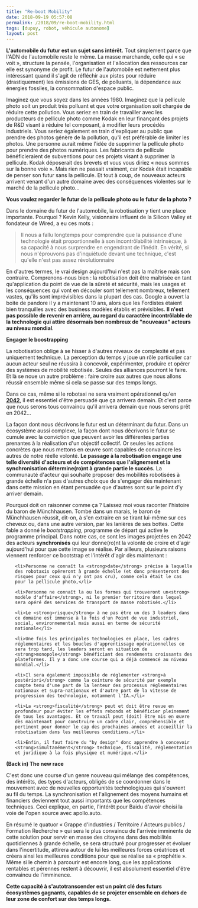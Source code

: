 ```yaml
---
title: "Re-boot Mobility"
date: 2018-09-19 05:57:08
permalink: /2018/09/re-boot-mobility.html
tags: [dupuy, robot, véhicule autonome]
layout: post
---
```


<strong>L'automobile du futur est un sujet sans intérêt.</strong> Tout simplement parce que l'ADN de l'automobile reste le même. La masse marchande, celle qui « se voit », structure la pensée, l'organisation et l'allocation des ressources car elle est synonyme de profit. Le futur de l'automobile est nettement plus intéressant quand il s'agit de réfléchir aux pistes pour réduire (drastiquement) les émissions de GES, de polluants, la dépendance aux énergies fossiles, la consommation d'espace public.



Imaginez que vous soyez dans les années 1980. Imaginez que la pellicule photo soit un produit très polluant et que votre organisation soit chargée de réduire cette pollution. Vous seriez en train de travailler avec les producteurs de pellicule photo comme Kodak en leur finançant des projets de R&D visant à réduire tel composant, à modifier leurs procédés industriels. Vous seriez également en train d'expliquer au public que prendre des photos génère de la pollution, qu'il est préférable de limiter les photos. Une personne aurait même l'idée de supprimer la pellicule photo pour prendre des photos numériques. Les fabricants de pellicule bénéficieraient de subventions pour ces projets visant à supprimer la pellicule. Kodak déposerait des brevets et vous vous diriez « nous sommes sur la bonne voie ». Mais rien ne passait vraiment, car Kodak était incapable de penser son futur sans la pellicule. Et tout à coup, de nouveaux acteurs arrivent venant d'un autre domaine avec des conséquences violentes sur le marché de la pellicule photo…



<strong>Vous voulez regarder le futur de la pellicule photo ou le futur de la photo ?</strong>



Dans le domaine du futur de l'automobile, la robotisation y tient une place importante. Pourquoi ? Kevin Kelly, visionnaire influent de la Silicon Valley et fondateur de Wired, a eu ces mots : <!--more-->

<blockquote>Il nous a fallu longtemps pour comprendre que la puissance d'une technologie était proportionnelle à son incontrôlabilité intrinsèque, à sa capacité à nous surprendre en engendrant de l'inédit. En vérité, si nous n'éprouvons pas d'inquiétude devant une technique, c'est qu'elle n'est pas assez révolutionnaire</blockquote>

En d'autres termes, le vrai design aujourd'hui n'est pas la maîtrise mais son contraire. Comprenons-nous bien : la robotisation doit être maîtrisée en tant qu'application du point de vue de la sûreté et sécurité, mais les usages et les conséquences qui vont en découler sont tellement nombreux, tellement vastes, qu'ils sont imprévisibles dans la plupart des cas. Google a ouvert la boite de pandore il y a maintenant 10 ans, alors que les Fordistes étaient bien tranquilles avec des business modèles établis et prévisibles. <strong>Il n'est pas possible de revenir en arrière, au regard du caractère incontrôlable de la technologie qui attire désormais bon nombreux de "nouveaux" acteurs au niveau mondial</strong>.



<strong>Engager le boostrapping</strong>



La robotisation oblige à se hisser à d'autres niveaux de complexité et pas uniquement technique. La perception du temps y joue un rôle particulier car aucun acteur seul ne réussira à concevoir, expérimenter, produire et opérer des systèmes de mobilité robotisée. Seules des alliances pourront le faire. Et là se noue un autre problème : faire croire aux autres que nous allons réussir ensemble même si cela se passe sur des temps longs.



Dans ce cas, même si le robotaxi ne sera vraiment opérationnel qu'en <a href="https://www.latribune.fr/entreprises-finance/industrie/automobile/bernard-favre-la-voiture-autonome-n-arrivera-pas-avant-2040-789934.html" target="_blank" rel="noopener"><strong>2042</strong></a>, il est essentiel d'être persuadé que ça arrivera demain. Et c'est parce que nous serons tous convaincu qu'il arrivera demain que nous serons prêt en 2042…



La façon dont nous décrivons le futur est un déterminant du futur. Dans un écosystème aussi complexe, la façon dont nous décrivons le futur se cumule avec la conviction que peuvent avoir les différentes parties prenantes à la réalisation d'un objectif collectif. Or seules les actions concrètes que nous mettons en œuvre sont capables de convaincre les autres de notre réelle volonté. <strong>Le passage à la robotisation engage une telle diversité d'acteurs et de compétences que l'alignement et la synchronisation détermine(ro)nt à grande partie le succès.</strong> La communauté d'acteur qui souhaite proposer des mobilités robotisées à grande échelle n'a pas d'autres choix que de s'engager dès maintenant dans cette mission en étant persuadée que d'autres sont sur le point d'y arriver demain.



Pourquoi doit on raisonner comme ça ? Laissez moi vous raconter l'histoire du baron de Münchhausen. Tombé dans un marais, le baron de Münchhausen réussit, dit-on, à s'en extraire en se tirant lui-même sur ces cheveux ou, dans une autre version, par les lanières de ses bottes. Cette fable a donné le <em>bootstrapping</em>, programme de départ qui active le programme principal. Dans notre cas, ce sont les images projetées en 2042 des acteurs <strong>synchronisés</strong> qui leur donne(ro)nt la volonté de croire et d'agir aujourd'hui pour que cette image se réalise. Par ailleurs, plusieurs raisons viennent renforcer ce bootstrap et l'intérêt d'agir dès maintenant :

<ul>

 	<li>Personne ne connaît la <strong>date</strong> précise à laquelle des robotaxis opéreront à grande échelle (et donc présenteront des risques pour ceux qui n'y ont pas cru), comme cela était le cas pour la pellicule photo,</li>

 	<li>Personne ne connaît la ou les formes qui trouveront un<strong> modèle d'affaire</strong>, ni le premier territoire dans lequel sera opéré des services de transport de masse robotisés.</li>

 	<li>Le <strong>risque</strong> à ne pas être un des 3 leaders dans ce domaine est immense à la fois d'un Point de vue industriel, social, environnemental mais aussi en terme de sécurité nationale</li>

 	<li>Une fois les principales technologies en place, les cadres réglementaires et les boucles d'apprentissage opérationnelles ce sera trop tard, les leaders seront en situation de <strong>monopole</strong> bénéficiant des rendements croissants des plateformes. Il y a donc une course qui a déjà commencé au niveau mondial.</li>

 	<li>Il sera également impossible de réglementer <strong>à postériori</strong> comme la ceinture de sécurité par exemple compte tenu d'une part de la lenteur des processus réglementaires nationaux et supra-nationaux et d'autre part de la vitesse de progression des technologie, notamment l'IA.</li>

 	<li>La <strong>fiscalité</strong> peut et doit être revue en profondeur pour éviter les effets rebonds et bénéficier pleinement de tous les avantages. Et ce travail peut (doit) être mis en œuvre dès maintenant pour construire un cadre clair, compréhensible et pertinent pour donner le cap des prochaines années et accueillir la robotisation dans les meilleures conditions.</li>

 	<li>Enfin, il faut faire du "by design" donc apprendre à concevoir <strong>simultanément</strong> technique, fiscalité, réglementation et juridique à la fois physique et numérique.</li>

</ul>

<strong>(Back in) The new race</strong>



C'est donc une course d'un genre nouveau qui mélange des compétences, des intérêts, des types d'acteurs, obligés de se coordonner dans le mouvement avec de nouvelles opportunités technologiques qui s'ouvrent au fil du temps. La synchronisation et l'alignement des moyens humains et financiers deviennent tout aussi importants que les compétences techniques. Ceci explique, en partie, l'intérêt pour Baidu d'avoir choisi la voie de l'open source avec apollo.auto.



En résumé le quatuor « Grappe d'industries / Territoire / Acteurs publics / Formation Recherche » qui sera le plus convaincu de l'arrivée imminente de cette solution pour servir en masse des citoyens dans des mobilités quotidiennes à grande échelle, se sera structuré pour progresser et évoluer dans l'incertitude, attirera autour de lui les meilleures forces créatrices et créera ainsi les meilleures conditions pour que se réalise sa « prophétie ». Même si le chemin à parcourir est encore long, que les applications rentables et pérennes restent à découvrir, il est absolument essentiel d'être convaincu de l'imminence.



<strong>Cette capacité à s'autotranscender est un point clé des futurs écosystèmes gagnants, capables de se projeter ensemble en dehors de leur zone de confort sur des temps longs.</strong>
